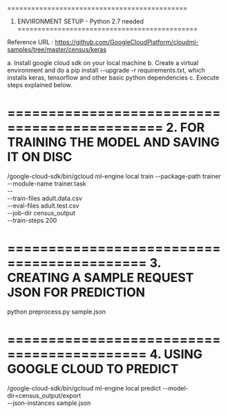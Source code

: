 =============================================
1. ENVIRONMENT SETUP - Python 2.7 needed
=============================================

Reference URL : https://github.com/GoogleCloudPlatform/cloudml-samples/tree/master/census/keras


a. Install google cloud sdk on your local machine
b. Create a virtual environment and do a pip install --upgrade -r requirements.txt, which installs keras, tensorflow and other basic python dependencies
c. Execute steps explained below.



=============================================
2. FOR TRAINING THE MODEL AND SAVING IT ON DISC
=============================================

<path to google-cloud-sdk>/google-cloud-sdk/bin/gcloud ml-engine local train --package-path trainer \
                             --module-name trainer.task \
                             -- \
                             --train-files adult.data.csv \
                             --eval-files adult.test.csv \
                             --job-dir census_output \
                             --train-steps 200


===========================================
3. CREATING A SAMPLE REQUEST JSON FOR PREDICTION
===========================================

python preprocess.py sample.json


===========================================
4. USING GOOGLE CLOUD TO PREDICT
===========================================

<path to google-cloud-sdk>/google-cloud-sdk/bin/gcloud ml-engine local predict --model-dir=census_output/export \
                               --json-instances sample.json

